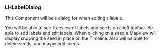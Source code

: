### LHLabelDialog

This Component will be a dialog for when editing a labels.

You will be able to see Treeview of labels and seeds on a left toolbar.
Be able to add labels and edit labels.
When clicking on a seed a MapView will display showing the seed in place on the Timeline.
Also will be able to delete seeds, and maybe edit seeds.
